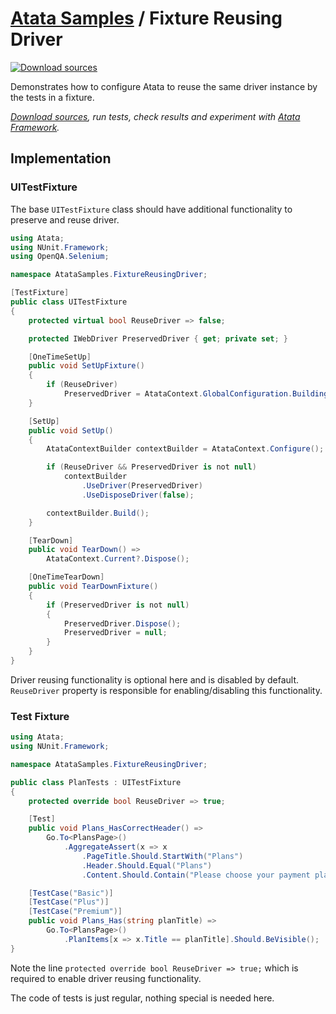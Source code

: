 # [Atata Samples](https://github.com/atata-framework/atata-samples) / Fixture Reusing Driver

[![Download sources](https://img.shields.io/badge/Download-sources-brightgreen.svg)](https://github.com/atata-framework/atata-samples/raw/main/_archives/FixtureReusingDriver.zip)

Demonstrates how to configure Atata to reuse the same driver instance by the tests in a fixture.

*[Download sources](https://github.com/atata-framework/atata-samples/raw/main/_archives/FixtureReusingDriver.zip), run tests, check results and experiment with [Atata Framework](https://atata.io).*

## Implementation

### UITestFixture

The base `UITestFixture` class should have additional functionality to preserve and reuse driver.

```cs
using Atata;
using NUnit.Framework;
using OpenQA.Selenium;

namespace AtataSamples.FixtureReusingDriver;

[TestFixture]
public class UITestFixture
{
    protected virtual bool ReuseDriver => false;

    protected IWebDriver PreservedDriver { get; private set; }

    [OneTimeSetUp]
    public void SetUpFixture()
    {
        if (ReuseDriver)
            PreservedDriver = AtataContext.GlobalConfiguration.BuildingContext.DriverFactoryToUse.Create();
    }

    [SetUp]
    public void SetUp()
    {
        AtataContextBuilder contextBuilder = AtataContext.Configure();

        if (ReuseDriver && PreservedDriver is not null)
            contextBuilder
                .UseDriver(PreservedDriver)
                .UseDisposeDriver(false);

        contextBuilder.Build();
    }

    [TearDown]
    public void TearDown() =>
        AtataContext.Current?.Dispose();

    [OneTimeTearDown]
    public void TearDownFixture()
    {
        if (PreservedDriver is not null)
        {
            PreservedDriver.Dispose();
            PreservedDriver = null;
        }
    }
}
```

Driver reusing functionality is optional here and is disabled by default.
`ReuseDriver` property is responsible for enabling/disabling this functionality.

### Test Fixture

```cs
using Atata;
using NUnit.Framework;

namespace AtataSamples.FixtureReusingDriver;

public class PlanTests : UITestFixture
{
    protected override bool ReuseDriver => true;

    [Test]
    public void Plans_HasCorrectHeader() =>
        Go.To<PlansPage>()
            .AggregateAssert(x => x
                .PageTitle.Should.StartWith("Plans")
                .Header.Should.Equal("Plans")
                .Content.Should.Contain("Please choose your payment plan"));

    [TestCase("Basic")]
    [TestCase("Plus")]
    [TestCase("Premium")]
    public void Plans_Has(string planTitle) =>
        Go.To<PlansPage>()
            .PlanItems[x => x.Title == planTitle].Should.BeVisible();
}
```

Note the line `protected override bool ReuseDriver => true;` which is required to enable driver reusing functionality.

The code of tests is just regular, nothing special is needed here.
